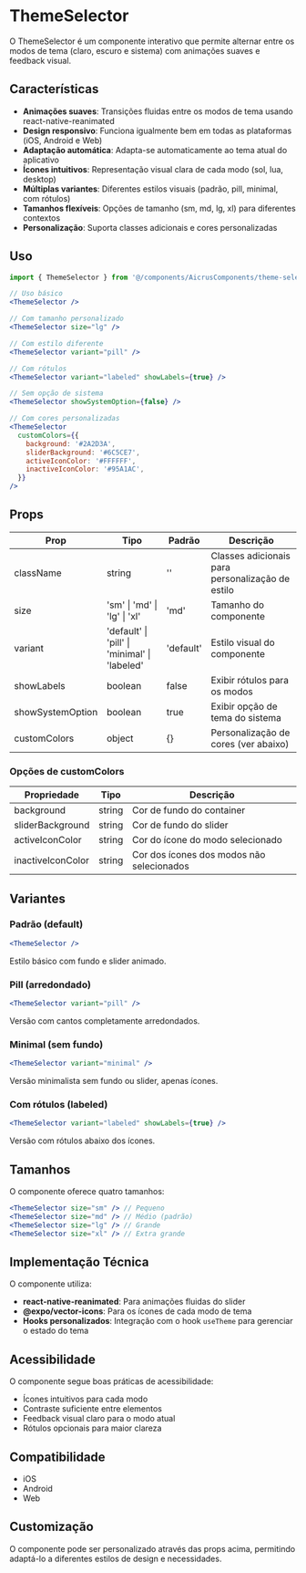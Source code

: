 # ThemeSelector

O ThemeSelector é um componente interativo que permite alternar entre os modos de tema (claro, escuro e sistema) com animações suaves e feedback visual.

## Características

- **Animações suaves**: Transições fluidas entre os modos de tema usando react-native-reanimated
- **Design responsivo**: Funciona igualmente bem em todas as plataformas (iOS, Android e Web)
- **Adaptação automática**: Adapta-se automaticamente ao tema atual do aplicativo
- **Ícones intuitivos**: Representação visual clara de cada modo (sol, lua, desktop)
- **Múltiplas variantes**: Diferentes estilos visuais (padrão, pill, minimal, com rótulos)
- **Tamanhos flexíveis**: Opções de tamanho (sm, md, lg, xl) para diferentes contextos
- **Personalização**: Suporta classes adicionais e cores personalizadas

## Uso

```jsx
import { ThemeSelector } from '@/components/AicrusComponents/theme-selector';

// Uso básico
<ThemeSelector />

// Com tamanho personalizado
<ThemeSelector size="lg" />

// Com estilo diferente
<ThemeSelector variant="pill" />

// Com rótulos
<ThemeSelector variant="labeled" showLabels={true} />

// Sem opção de sistema
<ThemeSelector showSystemOption={false} />

// Com cores personalizadas
<ThemeSelector 
  customColors={{
    background: '#2A2D3A',
    sliderBackground: '#6C5CE7',
    activeIconColor: '#FFFFFF',
    inactiveIconColor: '#95A1AC',
  }} 
/>
```

## Props

| Prop            | Tipo                            | Padrão     | Descrição                                        |
|-----------------|--------------------------------|------------|-------------------------------------------------|
| className       | string                         | ''         | Classes adicionais para personalização de estilo |
| size            | 'sm' \| 'md' \| 'lg' \| 'xl'   | 'md'       | Tamanho do componente                           |
| variant         | 'default' \| 'pill' \| 'minimal' \| 'labeled' | 'default' | Estilo visual do componente        |
| showLabels      | boolean                        | false      | Exibir rótulos para os modos                     |
| showSystemOption | boolean                        | true       | Exibir opção de tema do sistema                  |
| customColors    | object                         | {}         | Personalização de cores (ver abaixo)             |

### Opções de customColors

| Propriedade        | Tipo   | Descrição                                          |
|--------------------|--------|---------------------------------------------------|
| background         | string | Cor de fundo do container                          |
| sliderBackground   | string | Cor de fundo do slider                             |
| activeIconColor    | string | Cor do ícone do modo selecionado                   |
| inactiveIconColor  | string | Cor dos ícones dos modos não selecionados          |

## Variantes

### Padrão (default)

```jsx
<ThemeSelector />
```
Estilo básico com fundo e slider animado.

### Pill (arredondado)

```jsx
<ThemeSelector variant="pill" />
```
Versão com cantos completamente arredondados.

### Minimal (sem fundo)

```jsx
<ThemeSelector variant="minimal" />
```
Versão minimalista sem fundo ou slider, apenas ícones.

### Com rótulos (labeled)

```jsx
<ThemeSelector variant="labeled" showLabels={true} />
```
Versão com rótulos abaixo dos ícones.

## Tamanhos

O componente oferece quatro tamanhos:

```jsx
<ThemeSelector size="sm" /> // Pequeno
<ThemeSelector size="md" /> // Médio (padrão)
<ThemeSelector size="lg" /> // Grande
<ThemeSelector size="xl" /> // Extra grande
```

## Implementação Técnica

O componente utiliza:

- **react-native-reanimated**: Para animações fluidas do slider
- **@expo/vector-icons**: Para os ícones de cada modo de tema
- **Hooks personalizados**: Integração com o hook `useTheme` para gerenciar o estado do tema

## Acessibilidade

O componente segue boas práticas de acessibilidade:

- Ícones intuitivos para cada modo
- Contraste suficiente entre elementos
- Feedback visual claro para o modo atual
- Rótulos opcionais para maior clareza

## Compatibilidade

- iOS
- Android
- Web

## Customização

O componente pode ser personalizado através das props acima, permitindo adaptá-lo a diferentes estilos de design e necessidades. 